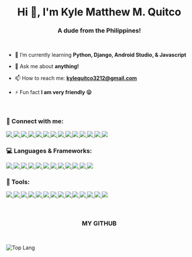 <h1 align="center">Hi 👋, I'm Kyle Matthew M. Quitco</h1>
<h3 align="center">A dude from the Philippines!</h3>

<br> 

- 🌱 I’m currently learning **Python, Django, Android Studio, & Javascript**

- 💬 Ask me about **anything!**

- 📫 How to reach me: **kylequitco3212@gmail.com**

- ⚡ Fun fact **I am very friendly 😛**

<br> 

<h3 align="left">🔗 Connect with me:</h3>
<a href="https://www.facebook.com/KingKuys2123/">
    <img src="https://img.shields.io/badge/Facebook-1877F2?style=for-the-badge&logo=facebook&logoColor=white" />
</a>
<a href="https://twitter.com/home">
    <img src="https://img.shields.io/badge/X-000000?style=for-the-badge&logo=x&logoColor=white" />
</a>
<a href="https://www.linkedin.com/in/kyle-matthew-quitco-25a064230/">
    <img src="https://img.shields.io/badge/LinkedIn-0077B5?style=for-the-badge&logo=linkedin&logoColor=white" />
</a>
<a href="https://www.instagram.com/kingkuys2123">
    <img src="https://img.shields.io/badge/Instagram-E4405F?style=for-the-badge&logo=instagram&logoColor=white" />
</a>
<a href="https://www.youtube.com/@KingKuys2123">
    <img src="https://img.shields.io/badge/YouTube-FF0000?style=for-the-badge&logo=youtube&logoColor=white" />
</a>
<a href="https://www.tiktok.com/@kingkuys2123?lang=en">
    <img src="https://img.shields.io/badge/TikTok-000000?style=for-the-badge&logo=tiktok&logoColor=white" />
</a>
<a href="https://www.reddit.com/user/KingKuys2123">
    <img src="https://img.shields.io/badge/Reddit-FF4500?style=for-the-badge&logo=reddit&logoColor=white" />
</a>
<a href="https://www.twitch.tv/kingkuys2123">
    <img src="https://img.shields.io/badge/Twitch-9146FF?style=for-the-badge&logo=twitch&logoColor=white" />
</a>
<a href="https://steamcommunity.com/id/KingKuys2123/">
    <img src="https://img.shields.io/badge/Steam-000000?style=for-the-badge&logo=steam&logoColor=white" />
</a>
<a href="https://www.sololearn.com/en/profile/15511118">
    <img src="https://img.shields.io/badge/-Sololearn-3a464b?style=for-the-badge&logo=Sololearn&logoColor=white" />
</a>
<a href="https://dribbble.com/KingKuys2123">
    <img src="https://img.shields.io/badge/Dribbble-EA4C89?style=for-the-badge&logo=dribbble&logoColor=white" />
</a>
<a href="https://www.pinterest.ph/kingkuys2123/">
    <img src="https://img.shields.io/badge/Pinterest-%23E60023.svg?&style=for-the badge&logo=Pinterest&logoColor=white" />
</a>
<a href="https://open.spotify.com/user/31zureytsmos3ich2ynns6k2teze">
    <img src="https://img.shields.io/badge/Spotify-1ED760?&style=for-the-badge&logo=spotify&logoColor=white" />
</a>
<a href="https://myanimelist.net/profile/KingKuys2123">
    <img src="https://img.shields.io/badge/Myanimelist-2E51A2?style=for-the-badge&logo=myanimelist&logoColor=white" />
</a>
<h3 align="left">💻 Languages & Frameworks:</h3>
<a href="#">
    <img src="https://img.shields.io/badge/CSS3-1572B6?style=for-the-badge&logo=css3&logoColor=white" />
</a>
<a href="#">
    <img src="https://img.shields.io/badge/java-%23ED8B00.svg?style=for-the-badge&logo=openjdk&logoColor=white" />
</a>
<a href="#">
    <img src="https://img.shields.io/badge/C-00599C?style=for-the-badge&logo=c&logoColor=white" />
</a>
<a href="#">
    <img src="https://img.shields.io/badge/C%23-239120?style=for-the-badge&logo=csharp&logoColor=white" />
</a>
<a href="#">
    <img src="https://img.shields.io/badge/HTML5-E34F26?style=for-the-badge&logo=html5&logoColor=white" />
</a>
<a href="#">
    <img src="https://img.shields.io/badge/json-5E5C5C?style=for-the-badge&logo=json&logoColor=white" />
</a>
<a href="#">
    <img src="https://img.shields.io/badge/PHP-777BB4?style=for-the-badge&logo=php&logoColor=white" />
</a>
<a href="#">
    <img src="https://img.shields.io/badge/mysql-%2300f.svg?style=for-the-badge&logo=mysql&logoColor=white" />
</a>
<a href="#">
    <img src="https://img.shields.io/badge/Python-FFD43B?style=for-the-badge&logo=python&logoColor=blue" />
</a>
<a href="#">
    <img src="https://img.shields.io/badge/Android-3DDC84?style=for-the-badge&logo=android&logoColor=white" />
</a>
<a href="#">
    <img src="https://img.shields.io/badge/JavaScript-323330?style=for-the-badge&logo=javascript&logoColor=F7DF1E" />
</a>
<a href="#">
    <img src="https://img.shields.io/badge/Django-092E20?style=for-the-badge&logo=django&logoColor=green" />
</a>
<h3 align="left">🔧 Tools:</h3>
<a href="#">
    <img src="https://img.shields.io/badge/gimp-5C5543?style=for-the-badge&logo=gimp&logoColor=white" />
</a>
<a href="#">
    <img src="https://img.shields.io/badge/Adobe%20Lightroom-31A8FF.svg?style=for-the-badge&logo=Adobe%20Lightroom&logoColor=white" />
</a>

<a href="#">
    <img src="https://img.shields.io/badge/Canva-%2300C4CC.svg?style=for-the-badge&logo=Canva&logoColor=white" />
</a>
<a href="#">
    <img src="https://img.shields.io/badge/Notepad++-90E59A.svg?style=for-the-badge&logo=notepad%2b%2b&logoColor=black" />
</a>
<a href="#">
    <img src="https://img.shields.io/badge/sublime_text-%23575757.svg?style=for-the-badge&logo=sublime-text&logoColor=important" />
</a>
<a href="#">
    <img src="https://img.shields.io/badge/NetBeansIDE-1B6AC6.svg?style=for-the-badge&logo=apache-netbeans-ide&logoColor=white" />
</a>
<a href="#">
    <img src="https://img.shields.io/badge/Visual%20Studio%20Code-0078d7.svg?style=for-the-badge&logo=visual-studio-code&logoColor=white" />
</a>
<a href="#">
    <img src="https://img.shields.io/badge/git-%23F05033.svg?style=for-the-badge&logo=git&logoColor=white" />
</a>
<a href="#">
    <img src="https://img.shields.io/badge/PyCharm-000000.svg?&style=for-the-badge&logo=PyCharm&logoColor=white" />
</a>
<a href="#">
    <img src="https://img.shields.io/badge/Android_Studio-3DDC84?style=for-the-badge&logo=android-studio&logoColor=white" />
</a>
<a href="#">
    <img src="https://img.shields.io/badge/Xampp-F37623?style=for-the-badge&logo=xampp&logoColor=white" />
</a>
<a href="#">
    <img src="https://img.shields.io/badge/Notion-000000?style=for-the-badge&logo=notion&logoColor=white" />
</a>
<a href="#">
    <img src="https://img.shields.io/badge/Canva-%2300C4CC.svg?&style=for-the-badge&logo=Canva&logoColor=white" />
</a>
<a href="#">
    <img src="https://img.shields.io/badge/Figma-F24E1E?style=for-the-badge&logo=figma&logoColor=white" />
</a>

<br>
<br> 

<h1 align="center"></h1>
<h3 align="center">MY GITHUB</h3>
<br>
<p></p>

![Top Lang](https://github-readme-stats.vercel.app/api?username=kingkuys2123&show_icons=true&theme=synthwave)
